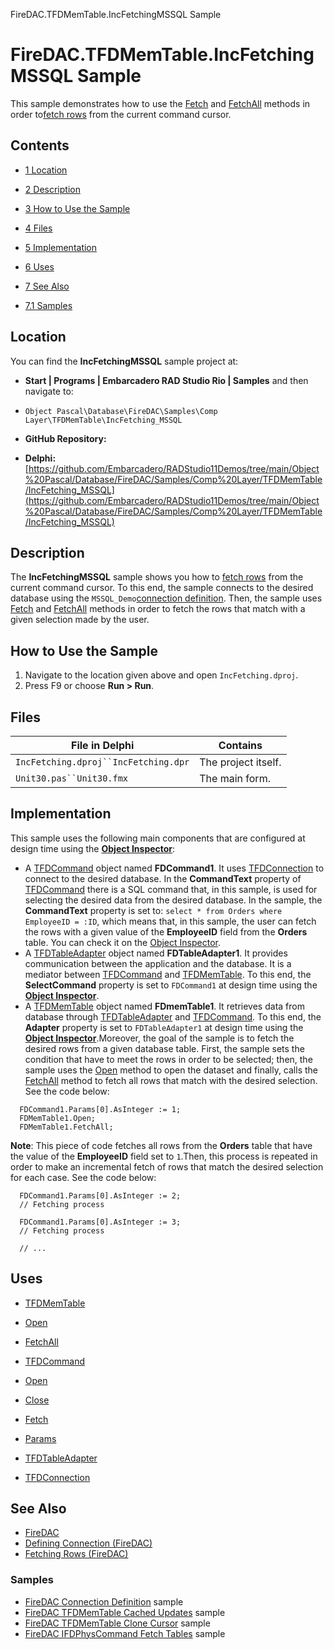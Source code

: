 FireDAC.TFDMemTable.IncFetchingMSSQL Sample[]()
# FireDAC.TFDMemTable.IncFetchingMSSQL Sample 


This sample demonstrates how to use the [Fetch](http://docwiki.embarcadero.com/Libraries/en/FireDAC.Comp.Client.TFDCustomCommand.Fetch) and [FetchAll](http://docwiki.embarcadero.com/Libraries/en/FireDAC.Comp.DataSet.TFDDataSet.FetchAll) methods in order to[fetch rows](http://docwiki.embarcadero.com/RADStudio/en/Fetching_Rows_(FireDAC)) from the current command cursor.
## Contents



* [1 Location](#Location)
* [2 Description](#Description)
* [3 How to Use the Sample](#How_to_Use_the_Sample)
* [4 Files](#Files)
* [5 Implementation](#Implementation)
* [6 Uses](#Uses)
* [7 See Also](#See_Also)

* [7.1 Samples](#Samples)


## Location 

You can find the **IncFetchingMSSQL** sample project at:
* **Start | Programs | Embarcadero RAD Studio Rio | Samples** and then navigate to:

* `Object Pascal\Database\FireDAC\Samples\Comp Layer\TFDMemTable\IncFetching_MSSQL`

* **GitHub Repository:**

* **Delphi:**[https://github.com/Embarcadero/RADStudio11Demos/tree/main/Object%20Pascal/Database/FireDAC/Samples/Comp%20Layer/TFDMemTable/IncFetching_MSSQL](https://github.com/Embarcadero/RADStudio11Demos/tree/main/Object%20Pascal/Database/FireDAC/Samples/Comp%20Layer/TFDMemTable/IncFetching_MSSQL)

## Description 

The **IncFetchingMSSQL** sample shows you how to [fetch rows](http://docwiki.embarcadero.com/RADStudio/en/Fetching_Rows_(FireDAC)) from the current command cursor. To this end, the sample connects to the desired database using the `MSSQL_Demo`[connection definition](http://docwiki.embarcadero.com/RADStudio/en/Defining_Connection_(FireDAC)). Then, the sample uses [Fetch](http://docwiki.embarcadero.com/Libraries/en/FireDAC.Comp.Client.TFDCustomCommand.Fetch) and [FetchAll](http://docwiki.embarcadero.com/Libraries/en/FireDAC.Comp.DataSet.TFDDataSet.FetchAll) methods in order to fetch the rows that match with a given selection made by the user.
## How to Use the Sample 


1.  Navigate to the location given above and open `IncFetching.dproj`.
2.  Press F9 or choose **Run > Run**.

## Files 



| File in Delphi                     | Contains          |
|------------------------------------|-------------------|
|`IncFetching.dproj``IncFetching.dpr`|The project itself.|
|`Unit30.pas``Unit30.fmx`            |The main form.     |


## Implementation 

This sample uses the following main components that are configured at design time using the **[Object Inspector](http://docwiki.embarcadero.com/RADStudio/en/Object_Inspector)**:
*  A [TFDCommand](http://docwiki.embarcadero.com/Libraries/en/FireDAC.Comp.Client.TFDCommand) object named **FDCommand1**.
 It uses [TFDConnection](http://docwiki.embarcadero.com/Libraries/en/FireDAC.Comp.Client.TFDConnection) to connect to the desired database. In the **CommandText** property of [TFDCommand](http://docwiki.embarcadero.com/Libraries/en/FireDAC.Comp.Client.TFDCommand) there is a SQL command that, in this sample, is used for selecting the desired data from the desired database. In the sample, the **CommandText** property is set to: `select * from Orders where EmployeeID = :ID`, which means that, in this sample, the user can fetch the rows with a given value of the **EmployeeID** field from the **Orders** table. You can check it on the [Object Inspector](http://docwiki.embarcadero.com/RADStudio/en/Object_Inspector).
*  A [TFDTableAdapter](http://docwiki.embarcadero.com/Libraries/en/FireDAC.Comp.Client.TFDTableAdapter) object named **FDTableAdapter1**.
 It provides communication between the application and the database. It is a mediator between [TFDCommand](http://docwiki.embarcadero.com/Libraries/en/FireDAC.Comp.Client.TFDCommand) and [TFDMemTable](http://docwiki.embarcadero.com/Libraries/en/FireDAC.Comp.Client.TFDMemTable). To this end, the **SelectCommand** property is set to `FDCommand1` at design time using the **[Object Inspector](http://docwiki.embarcadero.com/RADStudio/en/Object_Inspector)**.
*  A [TFDMemTable](http://docwiki.embarcadero.com/Libraries/en/FireDAC.Comp.Client.TFDMemTable) object named **FDmemTable1**.
 It retrieves data from database through [TFDTableAdapter](http://docwiki.embarcadero.com/Libraries/en/FireDAC.Comp.Client.TFDTableAdapter) and [TFDCommand](http://docwiki.embarcadero.com/Libraries/en/FireDAC.Comp.Client.TFDCommand). To this end, the **Adapter** property is set to `FDTableAdapter1` at design time using the **[Object Inspector](http://docwiki.embarcadero.com/RADStudio/en/Object_Inspector)**.Moreover, the goal of the sample is to fetch the desired rows from a given database table. First, the sample sets the condition that have to meet the rows in order to be selected; then, the sample uses the [Open](http://docwiki.embarcadero.com/Libraries/en/Data.DB.TDataSet.Open) method to open the dataset and finally, calls the [FetchAll](http://docwiki.embarcadero.com/Libraries/en/FireDAC.Comp.DataSet.TFDDataSet.FetchAll) method to fetch all rows that match with the desired selection. See the code below:
```
  FDCommand1.Params[0].AsInteger := 1;
  FDMemTable1.Open;
  FDMemTable1.FetchAll;

```


**Note**: This piece of code fetches all rows from the **Orders** table that have the value of the **EmployeeID** field set to `1`.Then, this process is repeated in order to make an incremental fetch of rows that match the desired selection for each case. See the code below:
```
  FDCommand1.Params[0].AsInteger := 2;
  // Fetching process

  FDCommand1.Params[0].AsInteger := 3;
  // Fetching process

  // ...

```



## Uses 


* [TFDMemTable](http://docwiki.embarcadero.com/Libraries/en/FireDAC.Comp.Client.TFDMemTable)

* [Open](http://docwiki.embarcadero.com/Libraries/en/Data.DB.TDataSet.Open)
* [FetchAll](http://docwiki.embarcadero.com/Libraries/en/FireDAC.Comp.DataSet.TFDDataSet.FetchAll)

* [TFDCommand](http://docwiki.embarcadero.com/Libraries/en/FireDAC.Comp.Client.TFDCommand)

* [Open](http://docwiki.embarcadero.com/Libraries/en/FireDAC.Comp.Client.TFDCustomCommand.Open)
* [Close](http://docwiki.embarcadero.com/Libraries/en/FireDAC.Comp.Client.TFDCustomCommand.Close)
* [Fetch](http://docwiki.embarcadero.com/Libraries/en/FireDAC.Comp.Client.TFDCustomCommand.Fetch)
* [Params](http://docwiki.embarcadero.com/Libraries/en/FireDAC.Comp.Client.TFDCustomCommand.Params)

* [TFDTableAdapter](http://docwiki.embarcadero.com/Libraries/en/FireDAC.Comp.Client.TFDTableAdapter)
* [TFDConnection](http://docwiki.embarcadero.com/Libraries/en/FireDAC.Comp.Client.TFDConnection)

## See Also 


* [FireDAC](http://docwiki.embarcadero.com/RADStudio/en/FireDAC)
* [Defining Connection (FireDAC)](http://docwiki.embarcadero.com/RADStudio/en/Defining_Connection_(FireDAC))
* [Fetching Rows (FireDAC)](http://docwiki.embarcadero.com/RADStudio/en/Fetching_Rows_(FireDAC))

### Samples 


* [FireDAC Connection Definition](http://docwiki.embarcadero.com/CodeExamples/en/FireDAC.ConnectionDefs_Sample) sample
* [FireDAC TFDMemTable Cached Updates](http://docwiki.embarcadero.com/CodeExamples/en/FireDAC.TFDMemTable.CachedUpdates_Sample) sample
* [FireDAC TFDMemTable Clone Cursor](http://docwiki.embarcadero.com/CodeExamples/en/FireDAC.TFDMemTable.CloneCursor_Sample) sample
* [FireDAC IFDPhysCommand Fetch Tables](http://docwiki.embarcadero.com/CodeExamples/en/FireDAC.IFDPhysCommand.FetchTables_Sample) sample






